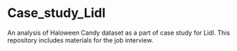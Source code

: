 # Case_study_Lidl
An analysis of Haloween Candy dataset as a part of case study for Lidl. This repository includes materials for the job interview.
